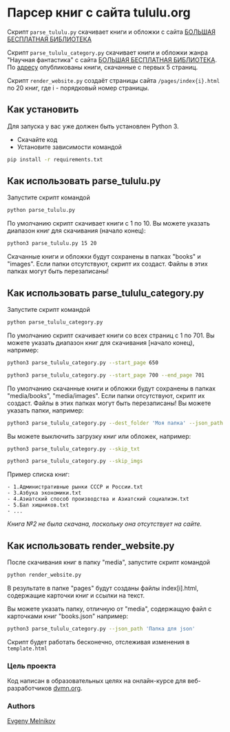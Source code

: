 # Парсер книг с сайта tululu.org
Скрипт `parse_tululu.py` скачивает книги и обложки с сайта [БОЛЬШАЯ БЕСПЛАТНАЯ БИБЛИОТЕКА](https://tululu.org/)

Скрипт `parse_tululu_category.py` скачивает книги и обложки жанра "Научная фантастика" с сайта [БОЛЬШАЯ БЕСПЛАТНАЯ БИБЛИОТЕКА](https://tululu.org/l55/).
По [адресу](https://melnikovei.github.io/Parse_library/pages/index1.html) опубликованы книги, скачанные с первых 5 страниц.

Скрипт `render_website.py` создаёт страницы сайта `/pages/index{i}.html` по 20 книг, где i - порядковый номер страницы.
## Как установить
Для запуска у вас уже должен быть установлен Python 3.
- Скачайте код
- Установите зависимости командой
```sh
pip install -r requirements.txt
```

## Как использовать parse_tululu.py
Запустите скрипт командой
```sh
python parse_tululu.py
```
По умолчанию скрипт скачивает книги с 1 по 10.
Вы можете указать диапазон книг для скачивания (начало конец):
```sh
python3 parse_tululu.py 15 20
```
Скачанные книги и обложки будут сохранены в папках "books" и "images".
Если папки отсутствуют, скрипт их создаст.
Файлы в этих папках могут быть перезаписаны!

## Как использовать parse_tululu_category.py
Запустите скрипт командой
```sh
python parse_tululu_category.py
```

По умолчанию скрипт скачивает книги со всех страниц с 1 по 701.
Вы можете указать диапазон книг для скачивания [начало конец), например:
```sh
python3 parse_tululu_category.py --start_page 650
```
```sh
python3 parse_tululu_category.py --start_page 700 --end_page 701
```
По умолчанию скачанные книги и обложки будут сохранены в папках "media/books", "media/images". Если папки отсутствуют, скрипт их создаст.
Файлы в этих папках могут быть перезаписаны!
Вы можете указать папки, например:
```sh
python3 parse_tululu_category.py --dest_folder 'Моя папка' --json_path 'Папка для json' 
```
Вы можете выключить загрузку книг или обложек, например:
```sh
python3 parse_tululu_category.py --skip_txt 
```
```sh
python3 parse_tululu_category.py --skip_imgs 
```

Пример списка книг:
```
- 1.Административные рынки СССР и России.txt
- 3.Азбука экономики.txt
- 4.Азиатский способ производства и Азиатский социализм.txt
- 5.Бал хищников.txt
- ...
```
_Книга №2 не была скачана, поскольку она отсутствует на сайте._

## Как использовать render_website.py
После скачивания книг в папку "media", запустите скрипт командой
```sh
python render_website.py
```
В результате в папке "pages" будут созданы файлы index[i].html, содержащие карточки книг и ссылки на текст.

Вы можете указать папку, отличную от "media", содержащую файл с карточками книг "books.json" например:
```sh
python3 parse_tululu_category.py --json_path 'Папка для json' 
```
Скрипт будет работать бесконечно, отслеживая изменения в `template.html`
### Цель проекта
Код написан в образовательных целях на онлайн-курсе для веб-разработчиков [dvmn.org](https://dvmn.org/).

### Authors
[Evgeny Melnikov](https://github.com/MelnikovEI)
